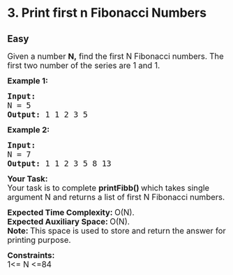 # 3. Print first n Fibonacci Numbers
## Easy
<div class="problem-statement">
                <p></p><p><span style="font-size:18px">Given a number <strong>N,</strong> find the first N Fibonacci numbers. The first two number of the series are 1 and 1.</span></p>

<p><strong><span style="font-size:18px">Example 1:</span></strong></p>

<pre><strong><span style="font-size:18px">Input:
</span></strong><span style="font-size:18px">N = 5
<strong>Output: </strong>1 1 2 3 5<strong>
</strong></span></pre>

<p><strong><span style="font-size:18px">Example 2:</span></strong></p>

<pre><strong><span style="font-size:18px">Input:
</span></strong><span style="font-size:18px">N = 7
<strong>Output: </strong>1 1 2 3 5 8 13</span></pre>

<p><strong><span style="font-size:18px">Your Task:</span></strong><br>
<span style="font-size:18px">Your task is to complete <strong>printFibb() </strong>which takes single argument N and&nbsp;returns a list of first N&nbsp;Fibonacci numbers.</span></p>

<p><span style="font-size:18px"><strong>Expected Time Complexity:&nbsp;</strong>O(N).<br>
<strong>Expected Auxiliary Space:&nbsp;</strong>O(N).<br>
<strong>Note:&nbsp;</strong>This space is used to store and return the answer for printing purpose.</span></p>

<p><span style="font-size:18px"><strong>Constraints:</strong></span><br>
<span style="font-size:18px">1&lt;= N &lt;=84</span></p>

<p>&nbsp;</p>
 <p></p>
            </div>